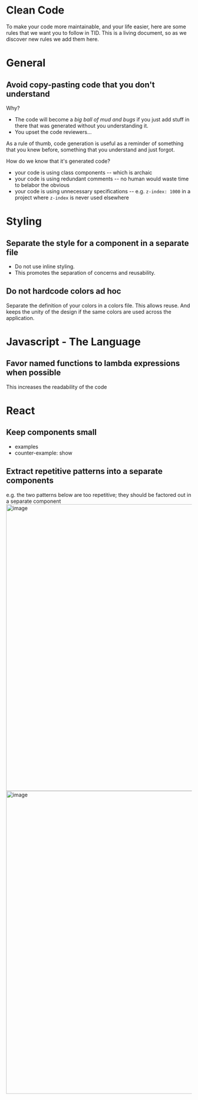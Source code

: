 # Clean Code

To make your code more maintainable, and your life easier, here are some rules that we want you to follow in TID. This is a living document, so as we discover new rules we add them here.





# General

## Avoid copy-pasting code that you don't understand

Why?
- The code will become a *big ball of mud and bugs* if you just add stuff in there that was generated without you understanding it. 
- You upset the code reviewers...

As a rule of thumb, code generation is useful as a reminder of something that you knew before, something that you understand and just forgot. 

How do we know that it's generated code?
- your code is using class components -- which is archaic
- your code is using redundant comments -- no human would waste time to belabor the obvious
- your code is using unnecessary specifications -- e.g. `z-index: 1000` in a project where `z-index` is never used elsewhere





# Styling

## Separate the style for a component in a separate file
- Do not use inline styling. 
- This promotes the separation of concerns and reusability. 


## Do not hardcode colors ad hoc 
Separate the definition of your colors in a colors file. This allows reuse. And keeps the unity of the design if the same colors are used across the application. 



# Javascript - The Language

## Favor named functions to lambda expressions when possible
This increases the readability of the code


# React

## Keep components small
- examples 
- counter-example: show 

## Extract repetitive patterns into a separate components
e.g. the two patterns below are too repetitive; they should be factored out in a separate component
<img width="778" alt="image" src="https://github.com/user-attachments/assets/c0417216-c537-474b-b64e-9c039a2f86e6">
<img width="822" alt="image" src="https://github.com/user-attachments/assets/85b15686-71c7-4dcd-9203-36a6877634e4">
